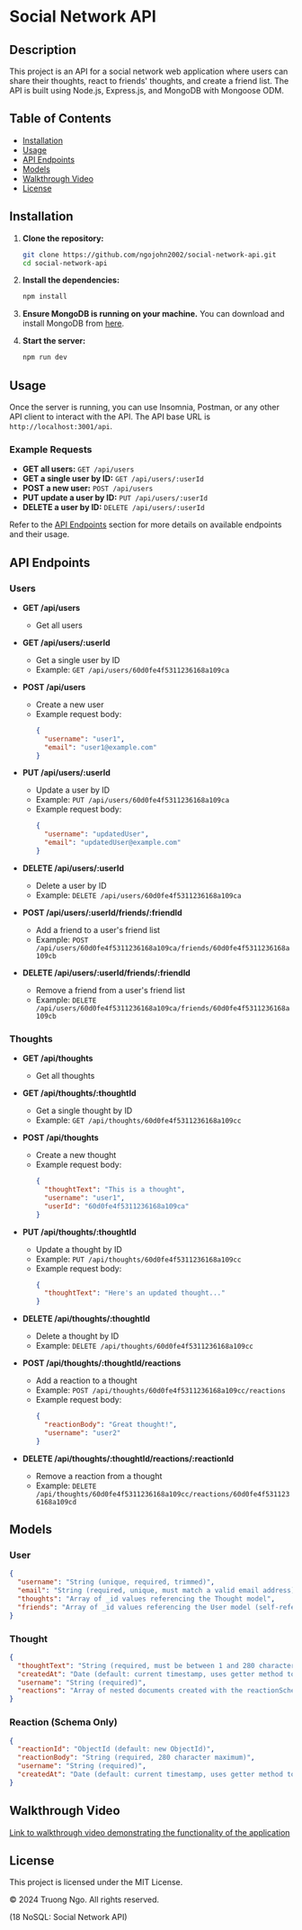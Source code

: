 # Social Network API

## Description

This project is an API for a social network web application where users can share their thoughts, react to friends' thoughts, and create a friend list. The API is built using Node.js, Express.js, and MongoDB with Mongoose ODM.

## Table of Contents

- [Installation](#installation)
- [Usage](#usage)
- [API Endpoints](#api-endpoints)
- [Models](#models)
- [Walkthrough Video](#walkthrough-video)
- [License](#license)

## Installation

1. **Clone the repository:**

   ```sh
   git clone https://github.com/ngojohn2002/social-network-api.git
   cd social-network-api
   ```

2. **Install the dependencies:**

   ```sh
   npm install
   ```

3. **Ensure MongoDB is running on your machine.** You can download and install MongoDB from [here](https://www.mongodb.com/try/download/community).

4. **Start the server:**

   ```sh
   npm run dev
   ```

## Usage

Once the server is running, you can use Insomnia, Postman, or any other API client to interact with the API. The API base URL is `http://localhost:3001/api`.

### Example Requests

- **GET all users:** `GET /api/users`
- **GET a single user by ID:** `GET /api/users/:userId`
- **POST a new user:** `POST /api/users`
- **PUT update a user by ID:** `PUT /api/users/:userId`
- **DELETE a user by ID:** `DELETE /api/users/:userId`

Refer to the [API Endpoints](#api-endpoints) section for more details on available endpoints and their usage.

## API Endpoints

### Users

- **GET /api/users**
  - Get all users

- **GET /api/users/:userId**
  - Get a single user by ID
  - Example: `GET /api/users/60d0fe4f5311236168a109ca`

- **POST /api/users**
  - Create a new user
  - Example request body:
    ```json
    {
      "username": "user1",
      "email": "user1@example.com"
    }
    ```

- **PUT /api/users/:userId**
  - Update a user by ID
  - Example: `PUT /api/users/60d0fe4f5311236168a109ca`
  - Example request body:
    ```json
    {
      "username": "updatedUser",
      "email": "updatedUser@example.com"
    }
    ```

- **DELETE /api/users/:userId**
  - Delete a user by ID
  - Example: `DELETE /api/users/60d0fe4f5311236168a109ca`

- **POST /api/users/:userId/friends/:friendId**
  - Add a friend to a user's friend list
  - Example: `POST /api/users/60d0fe4f5311236168a109ca/friends/60d0fe4f5311236168a109cb`

- **DELETE /api/users/:userId/friends/:friendId**
  - Remove a friend from a user's friend list
  - Example: `DELETE /api/users/60d0fe4f5311236168a109ca/friends/60d0fe4f5311236168a109cb`

### Thoughts

- **GET /api/thoughts**
  - Get all thoughts

- **GET /api/thoughts/:thoughtId**
  - Get a single thought by ID
  - Example: `GET /api/thoughts/60d0fe4f5311236168a109cc`

- **POST /api/thoughts**
  - Create a new thought
  - Example request body:
    ```json
    {
      "thoughtText": "This is a thought",
      "username": "user1",
      "userId": "60d0fe4f5311236168a109ca"
    }
    ```

- **PUT /api/thoughts/:thoughtId**
  - Update a thought by ID
  - Example: `PUT /api/thoughts/60d0fe4f5311236168a109cc`
  - Example request body:
    ```json
    {
      "thoughtText": "Here's an updated thought..."
    }
    ```

- **DELETE /api/thoughts/:thoughtId**
  - Delete a thought by ID
  - Example: `DELETE /api/thoughts/60d0fe4f5311236168a109cc`

- **POST /api/thoughts/:thoughtId/reactions**
  - Add a reaction to a thought
  - Example: `POST /api/thoughts/60d0fe4f5311236168a109cc/reactions`
  - Example request body:
    ```json
    {
      "reactionBody": "Great thought!",
      "username": "user2"
    }
    ```

- **DELETE /api/thoughts/:thoughtId/reactions/:reactionId**
  - Remove a reaction from a thought
  - Example: `DELETE /api/thoughts/60d0fe4f5311236168a109cc/reactions/60d0fe4f5311236168a109cd`

## Models

### User

```json
{
  "username": "String (unique, required, trimmed)",
  "email": "String (required, unique, must match a valid email address)",
  "thoughts": "Array of _id values referencing the Thought model",
  "friends": "Array of _id values referencing the User model (self-reference)"
}
```

### Thought

```json
{
  "thoughtText": "String (required, must be between 1 and 280 characters)",
  "createdAt": "Date (default: current timestamp, uses getter method to format timestamp)",
  "username": "String (required)",
  "reactions": "Array of nested documents created with the reactionSchema"
}
```

### Reaction (Schema Only)

```json
{
  "reactionId": "ObjectId (default: new ObjectId)",
  "reactionBody": "String (required, 280 character maximum)",
  "username": "String (required)",
  "createdAt": "Date (default: current timestamp, uses getter method to format timestamp)"
}
```

## Walkthrough Video

[Link to walkthrough video demonstrating the functionality of the application](#)

## License

This project is licensed under the MIT License.

© 2024 Truong Ngo. All rights reserved.  

(18 NoSQL: Social Network API)